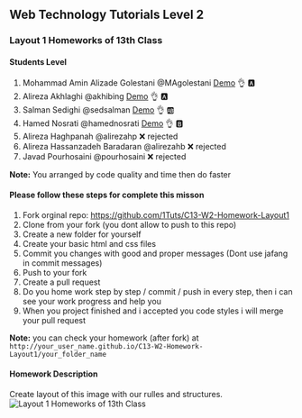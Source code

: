 ## Web Technology Tutorials Level 2
### Layout 1 Homeworks of 13th Class

#### Students Level
 1. Mohammad Amin Alizade Golestani @MAgolestani [Demo](http://1tuts.github.io/C13-W2-Homework-Layout1/AminAg/) :ok_hand: :a:
 2. Alireza Akhlaghi @akhibing [Demo](http://1tuts.github.io/C13-W2-Homework-Layout1/akhibing/) :ok_hand: :a:
 3. Salman Sedighi @sedsalman [Demo](http://1tuts.github.io/C13-W2-Homework-Layout1/SedSalman/) :ok_hand: :ab:
 4. Hamed Nosrati @hamednosrati [Demo](http://1tuts.github.io/C13-W2-Homework-Layout1/hamednosrati/) :ok_hand: :b:
 5. Alireza Haghpanah @alirezahp :x: rejected
 6. Alireza Hassanzadeh Baradaran @alirezahb :x: rejected
 7. Javad Pourhosaini @pourhosaini :x: rejected

**Note:** You arranged by code quality and time then do faster

#### Please follow these steps for complete this misson
1. Fork orginal repo: https://github.com/1Tuts/C13-W2-Homework-Layout1
2. Clone from your fork (you dont allow to push to this repo)
3. Create a new folder for yourself
4. Create your basic html and css files
5. Commit you changes with good and proper messages (Dont use jafang in commit messages)
6. Push to your fork
7. Create a pull request
8. Do you home work step by step / commit / push in every step, then i can see your work progress and help you
9. When you project finished and i accepted you code styles i will merge your pull request

**Note:** you can check your homework (after fork) at `http://your_user_name.github.io/C13-W2-Homework-Layout1/your_folder_name`

#### Homework Description
Create layout of this image with our rulles and structures.
![Layout 1 Homeworks of 13th Class](http://1tuts.github.io/C13-W2-Homework-Layout1/YourName/images/backguid.jpg)
